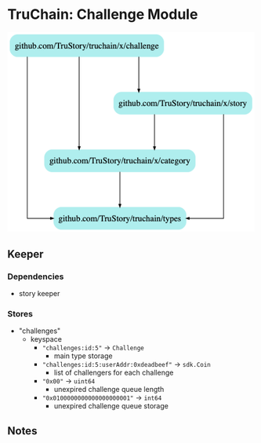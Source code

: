 # TruChain: Challenge Module

![](dep.png)

## Keeper

### Dependencies
* story keeper

### Stores
* "challenges"
    *  keyspace
        * `"challenges:id:5"` -> `Challenge`
            * main type storage
        * `"challenges:id:5:userAddr:0xdeadbeef"` -> `sdk.Coin`
            * list of challengers for each challenge
        * `"0x00"` -> `uint64`
            * unexpired challenge queue length
        * `"0x0100000000000000000001"` -> `int64`
            * unexpired challenge queue storage

## Notes

